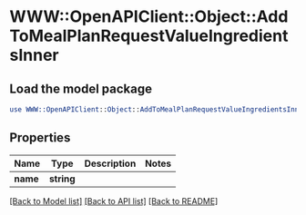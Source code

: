# WWW::OpenAPIClient::Object::AddToMealPlanRequestValueIngredientsInner

## Load the model package
```perl
use WWW::OpenAPIClient::Object::AddToMealPlanRequestValueIngredientsInner;
```

## Properties
Name | Type | Description | Notes
------------ | ------------- | ------------- | -------------
**name** | **string** |  | 

[[Back to Model list]](../README.md#documentation-for-models) [[Back to API list]](../README.md#documentation-for-api-endpoints) [[Back to README]](../README.md)



